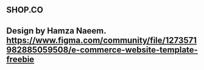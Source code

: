 ## SHOP.CO
## Design by Hamza Naeem. https://www.figma.com/community/file/1273571982885059508/e-commerce-website-template-freebie

